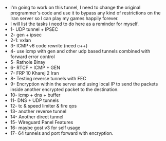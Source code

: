 - I'm going to work on this tunnel, I need to change the original programmer's code and use it to bypass any kind of restrictions on the Iran server so I can play my games happily forever.
- I will list the tasks i need to do here as a reminder for myself.
- 1- UDP tunnel + IPSEC
- 2- gen + ipsec
- 2-1: vxlan
- 3- ICMP v6 code rewrite (need c++)
- 4- use icmp with gen and other udp based tunnels combined with forward error control
- 5- Rathole Binay
- 6- RTCF + ICMP + GEN
- 7- FRP 10 Kharej 2 Iran
- 8- Testing reverse tunnels with FEC
- 9- Encryption within the server and using local IP to send the packets inside another encrypted packet to the destination.
- 10- icmp + dns + buffer
- 11- DNS + UDP tunnels
- 12- tc & speed limiter & fire qos
- 13- another reverse tunnel
- 14- Another direct tunnel
- 15- Wireguard Panel Features
- 16- maybe gost v3 for self usage
- 17- 64 tunnels and port forward with encryption.
